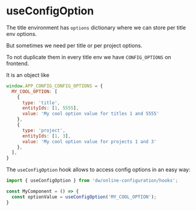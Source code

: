 useConfigOption
===============

The title environment has `options` dictionary where we can store per title env options.

But sometimes we need per title or per project options.

To not duplicate them in every title env we have `CONFIG_OPTIONS` on frontend.

It is an object like

```js
window.APP_CONFIG_CONFIG_OPTIONS = {
  MY_COOL_OPTION: [
    {
      type: 'title',
      entityIds: [1, 5555],
      value: 'My cool option value for titles 1 and 5555'
    },
    {
      type: 'project',
      entityIds: [1, 3],
      value: 'My cool option value for projects 1 and 3'
    },
  ],
}
```

The `useConfigOption` hook allows to access config options in an easy way:

```js
import { useConfigOption } from 'dw/online-configuration/hooks';

const MyComponent = () => {
  const optionValue = useConfigOption('MY_COOL_OPTION');
}
```
